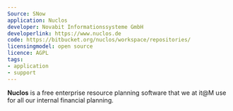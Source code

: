 ```yaml
---
Source: SNow
application: Nuclos
developer: Novabit Informationssysteme GmbH
developerlink: https://www.nuclos.de
code: https://bitbucket.org/nuclos/workspace/repositories/
licensingmodel: open source
licence: AGPL
tags:
- application
- support
---
```


__Nuclos__ is a free enterprise resource planning software that we at it@M use for all our internal financial planning.

